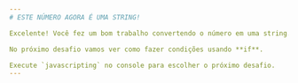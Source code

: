 ```yaml
---
# ESTE NÚMERO AGORA É UMA STRING!

Excelente! Você fez um bom trabalho convertendo o número em uma string.

No próximo desafio vamos ver como fazer condições usando **if**.

Execute `javascripting` no console para escolher o próximo desafio.
---
```

